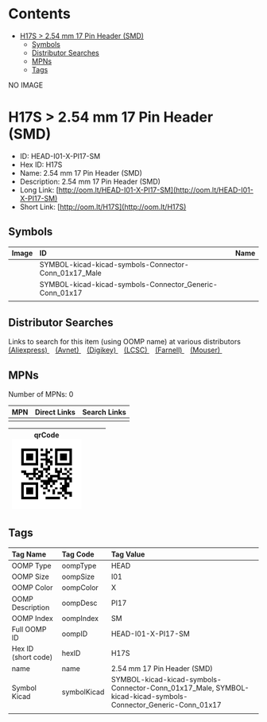 



Contents
========

* [H17S > 2.54 mm 17 Pin Header (SMD)](#h17s--254-mm-17-pin-header-smd)
	* [Symbols](#symbols)
	* [Distributor Searches](#distributor-searches)
	* [MPNs](#mpns)
	* [Tags](#tags)
  
NO IMAGE  
# H17S > 2.54 mm 17 Pin Header (SMD)

- ID: HEAD-I01-X-PI17-SM
- Hex ID: H17S
- Name: 2.54 mm 17 Pin Header (SMD)
- Description: 2.54 mm 17 Pin Header (SMD)
- Long Link: [http://oom.lt/HEAD-I01-X-PI17-SM](http://oom.lt/HEAD-I01-X-PI17-SM)
- Short Link: [http://oom.lt/H17S](http://oom.lt/H17S)

## Symbols
  

|Image|ID|Name|
| :--- | :--- | :--- |
|![]()|SYMBOL-kicad-kicad-symbols-Connector-Conn_01x17_Male||
|![]()|SYMBOL-kicad-kicad-symbols-Connector_Generic-Conn_01x17||
||||

## Distributor Searches
  
Links to search for this item (using OOMP name) at various distributors  
[(Aliexpress) ](https://www.aliexpress.com/wholesale?SearchText=11172.54+mm+17+Pin+Header+SMD)&nbsp;&nbsp;&nbsp;[(Avnet) ](https://www.avnet.com/shop/us/search/2.54+mm+17+Pin+Header+SMD)&nbsp;&nbsp;&nbsp;[(Digikey) ](https://www.digikey.co.uk/en/products/result?s=2.54+mm+17+Pin+Header+SMD)&nbsp;&nbsp;&nbsp;[(LCSC) ](https://www.lcsc.com/search?q=2.54+mm+17+Pin+Header+SMD)&nbsp;&nbsp;&nbsp;[(Farnell) ](https://uk.farnell.com/search?st=2.54+mm+17+Pin+Header+SMD)&nbsp;&nbsp;&nbsp;[(Mouser) ](https://www.mouser.com/c/?q=2.54+mm+17+Pin+Header+SMD)&nbsp;&nbsp;&nbsp;
## MPNs
  
Number of MPNs: 0  

|MPN|Direct Links|Search Links|
| :--- | :--- | :--- |
||||
  

|qrCode<br>[![](https://raw.githubusercontent.com/oomlout/oomlout_OOMP_parts_V2/main/HEAD/I01/X/PI17/SM/qrCode_140.png)](https://github.com/oomlout/oomlout_OOMP_parts_V2/tree/main/HEAD/I01/X/PI17/SM/qrCode.png)||||
| :---: | :---: | :---: | :---: |

## Tags
  

|Tag Name|Tag Code|Tag Value|
| :--- | :--- | :--- |
|OOMP Type|oompType|HEAD|
|OOMP Size|oompSize|I01|
|OOMP Color|oompColor|X|
|OOMP Description|oompDesc|PI17|
|OOMP Index|oompIndex|SM|
|Full OOMP ID|oompID|HEAD-I01-X-PI17-SM|
|Hex ID (short code)|hexID|H17S|
|name|name|2.54 mm 17 Pin Header (SMD)|
|Symbol Kicad|symbolKicad|SYMBOL-kicad-kicad-symbols-Connector-Conn_01x17_Male, SYMBOL-kicad-kicad-symbols-Connector_Generic-Conn_01x17|
||||
